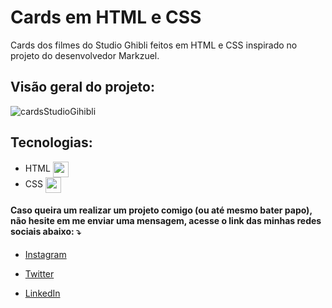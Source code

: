 # Cards em HTML e CSS

Cards dos filmes do Studio Ghibli feitos em HTML e CSS inspirado no projeto do desenvolvedor Markzuel. 

## Visão geral do projeto:
![cardsStudioGihibli](https://user-images.githubusercontent.com/70456452/162589782-3dc405b9-a542-48ee-beaf-42ad7f969c53.png)

## Tecnologias:

- HTML <img align="center" height="25" src="https://cdn-icons-png.flaticon.com/512/732/732212.png">
- CSS <img align="center" height="25" src="https://cdn4.iconfinder.com/data/icons/iconsimple-programming/512/css-512.png">

#### Caso queira um  realizar um projeto comigo (ou até mesmo bater papo), não hesite em me enviar uma mensagem, acesse o link das minhas redes sociais abaixo: ⤵️

- [Instagram](https://www.instagram.com/celycodes)

- [Twitter](https://twitter.com/ceIenny)

- [LinkedIn](https://www.linkedin.com/in/celenny)
